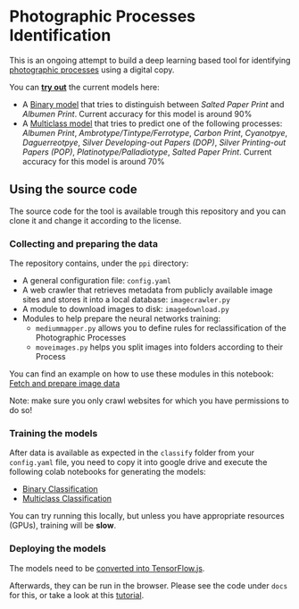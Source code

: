 

# Photographic Processes Identification

This is an ongoing attempt to build a deep learning based tool for identifying [photographic processes](http://www.graphicsatlas.org/identification/) using a digital copy.

You can [**try out**](https://guilhermesfc.github.io/ppi/) the current models here:
- A [Binary model](https://guilhermesfc.github.io/ppi/binary) that tries to distinguish between _Salted Paper Print_ and _Albumen Print_. Current accuracy for this model is around 90%
- A [Multiclass model](https://guilhermesfc.github.io/ppi/multiclass) that tries to predict one of the following processes: _Albumen Print_, _Ambrotype/Tintype/Ferrotype_, _Carbon Print_, _Cyanotpye_, _Daguerreotpye_, _Silver Developing-out Papers (DOP)_, _Silver Printing-out Papers (POP)_, _Platinotype/Palladiotype_, _Salted Paper Print_. Current accuracy for this model is around 70%

## Using the source code
The source code for the tool is available trough this repository and you can clone it and change it according to the license.

### Collecting and preparing the data
The repository contains, under the ```ppi``` directory:
 - A general configuration file: ```config.yaml```
 - A web crawler that retrieves metadata from publicly available image sites and stores it into a local database: ```imagecrawler.py```
 - A module to download images to disk: ```imagedownload.py```
 - Modules to help prepare the neural networks training:
    - ```mediummapper.py``` allows you to define rules for reclassification of the Photographic Processes
    - ```moveimages.py``` helps you  split images into folders  according to their Process

You can find an example on how to use these modules in this notebook: [Fetch and prepare image data](fetch_prepare_data.ipynb)

Note: make sure you only crawl websites for which you have permissions to do so! 

### Training the models
After data is available as expected in the ```classify``` folder from your ```config.yaml``` file, you need to copy it into google drive and execute the following colab notebooks for generating the models:
- [Binary Classification](https://drive.google.com/file/d/1F0ZFmtV4gvjmmqHcTY-mdpWVEPyALLp2/view?usp=sharing)
- [Multiclass Classification](https://drive.google.com/file/d/1F0crgmxQ6Nv9gtAYDA8qs66JxvKE0WcW/view?usp=sharing)

You can try running this locally, but unless you have appropriate resources (GPUs), training will be **slow**.

### Deploying the models
The models need to be [converted into TensorFlow.js](https://www.tensorflow.org/js/guide/conversion).

Afterwards, they can be run in the browser. Please see the code under ```docs``` for this, or take a look at this [tutorial](https://medium.com/tensorflow/train-on-google-colab-and-run-on-the-browser-a-case-study-8a45f9b1474e).





